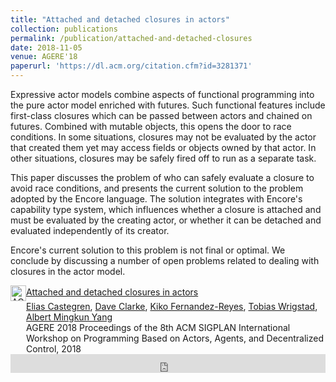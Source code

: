 ```yaml
---
title: "Attached and detached closures in actors"
collection: publications
permalink: /publication/attached-and-detached-closures
date: 2018-11-05
venue: AGERE'18
paperurl: 'https://dl.acm.org/citation.cfm?id=3281371'
---
```




Expressive actor models combine aspects of functional programming into the pure actor model enriched with futures. Such functional features include first-class closures which can be passed between actors and chained on futures. Combined with mutable objects, this opens the door to race conditions. In some situations, closures may not be evaluated by the actor that created them yet may access fields or objects owned by that actor. In other situations, closures may be safely fired off to run as a separate task.

This paper discusses the problem of who can safely evaluate a closure to avoid race conditions, and presents the current solution to the problem adopted by the Encore language. The solution integrates with Encore's capability type system, which influences whether a closure is attached and must be evaluated by the creating actor, or whether it can be detached and evaluated independently of its creator.

Encore's current solution to this problem is not final or optimal. We conclude by discussing a number of open problems related to dealing with closures in the actor model.


<!-- ACM DL Article: Attached and detached closures in actors -->
<div class="acmdlitem" id="item3281371"><img src="//dl.acm.org/images/oa.gif" width="25" height="25" border="0" alt="ACM DL Author-ize service" style="vertical-align:middle"/><a href="https://dl.acm.org/authorize?N675833" title="Attached and detached closures in actors">Attached and detached closures in actors</a><div style="margin-left:25px"><a href="http://dl.acm.org/author_page.cfm?id=99659275314" >Elias Castegren</a>, <a href="http://dl.acm.org/author_page.cfm?id=81100391212" >Dave Clarke</a>, <a href="http://dl.acm.org/author_page.cfm?id=99659211382" >Kiko Fernandez-Reyes</a>, <a href="http://dl.acm.org/author_page.cfm?id=81323497904" >Tobias Wrigstad</a>, <a href="http://dl.acm.org/author_page.cfm?id=99659178400" >Albert Mingkun Yang</a><br />AGERE 2018 Proceedings of the 8th ACM SIGPLAN International Workshop on Programming Based on Actors, Agents, and Decentralized Control, 2018</div></div>
<!-- ACM DL Bibliometrics: Attached and detached closures in actors-->
<div class="acmdlstat" id ="stats3281371"><iframe src="https://dl.acm.org/authorizestats?N675833" width="100%" height="30" scrolling="no" frameborder="0">frames are not supported</iframe></div>
